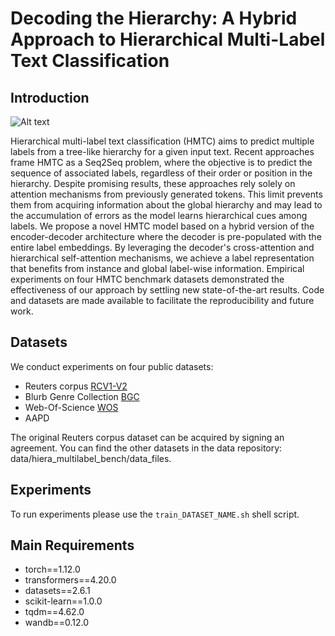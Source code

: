 # Decoding the Hierarchy: A Hybrid Approach to Hierarchical Multi-Label Text Classification


## Introduction


![Alt text](./model_architecture.svg "HLDP architecture. The  Text Encoder produces  text embeddings. The Label Encoder embeds description of the nodes. HLP Decoder applies Hierarchical Self-Attention to the label embeddings using the Hierarchical Mask  and performs Cross-Attention between the labels and the text (c.f. Fig. \ref{fig:decoder}). This process generates a text-wise and label-wise representation, on top of which classification headers are applied. Green nodes denote correct
labels.")


Hierarchical multi-label text classification (HMTC) aims to predict multiple labels from a tree-like hierarchy for a given input text. Recent approaches frame HMTC as a Seq2Seq problem, where the objective is to predict the sequence of associated labels, regardless of their order or position in the hierarchy. Despite promising results, these approaches rely solely on attention mechanisms from previously generated tokens. This limit prevents them from acquiring information about the global hierarchy and may lead to the accumulation of errors as the model learns hierarchical cues among labels.
We propose a novel HMTC model based on a hybrid version of the encoder-decoder architecture where the decoder is pre-populated with the entire label embeddings. By leveraging the decoder's cross-attention and hierarchical self-attention mechanisms, we achieve a label representation that benefits from instance and global label-wise information.
Empirical experiments on four HMTC benchmark datasets demonstrated the effectiveness of our approach by settling new state-of-the-art results. Code and datasets are made available to facilitate the reproducibility and future work.



## Datasets
We conduct experiments on four public datasets:
- Reuters corpus [RCV1-V2](http://www.ai.mit.edu/projects/jmlr/papers/volume5/lewis04a/lyrl2004_rcv1v2_README.htm)
- Blurb Genre Collection [BGC](https://www.inf.uni-hamburg.de/en/inst/ab/lt/resources/data/blurb-genre-collection.html)
- Web-Of-Science [WOS](https://data.mendeley.com/datasets/9rw3vkcfy4/2)
- AAPD

The original Reuters corpus dataset can be acquired by signing an agreement.
You can find the other datasets in the data repository: data/hiera_multilabel_bench/data_files. 

## Experiments

To run experiments please use the `train_DATASET_NAME.sh` shell script.


## Main Requirements

- torch==1.12.0
- transformers==4.20.0
- datasets==2.6.1
- scikit-learn==1.0.0
- tqdm==4.62.0
- wandb==0.12.0



